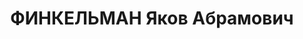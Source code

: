 ---
title: ФИНКЕЛЬМАН Яков Абрамович
description: '1902, Полтавська обл., м. Кременчук, єврей, із робітників, малоосвічений.
  Проживав: м. Первомайськ. Секретар райкому КП (б)У.. Заарештований 30.09.1937 р.
  Вироком Військової Колегії Верховного Суду СРСР від 24.11.1937 р. засуджений до
  розстрілу з конфіскацією майна.. Страчений 24.11.1937 р. Місце поховання невідомо..
  Реабілітований у 1957 р.'
---